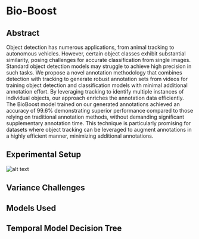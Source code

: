# Bio-Boost

## Abstract
Object detection has numerous applications, from animal tracking to autonomous vehicles. However, certain object classes exhibit substantial similarity, posing challenges for accurate classification from single images. Standard object detection models may struggle to achieve high precision in such tasks. We propose a novel annotation methodology that combines detection with tracking to generate robust annotation sets from videos for training object detection and classification models with minimal additional annotation effort. By leveraging tracking to identify multiple instances of individual objects, our approach enriches the annotation data efficiently. The BioBoost model trained on our generated annotations achieved an accuracy of 99.6% demonstrating superior performance compared to those relying on traditional annotation methods, without demanding significant supplementary annotation time. This technique is particularly promising for datasets where object tracking can be leveraged to augment annotations in a highly efficient manner, minimizing additional annotations. 

## Experimental Setup
![alt text]([https://github.com/Human-Augment-Analytics/Bio-Boost/Bio-Boost/imgs/setup.PNG?raw=true](https://github.com/Human-Augment-Analytics/Bio-Boost/blob/main/imgs/setup.PNG))

## Variance Challenges

## Models Used

## Temporal Model Decision Tree
